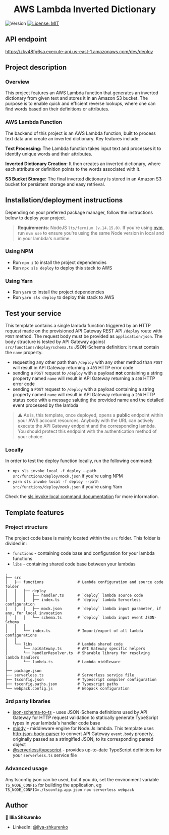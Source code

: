 <h1 align="center">AWS Lambda Inverted Dictionary</h1>
<p>
  <img alt="Version" src="https://img.shields.io/badge/version-1.0.0-blue.svg?cacheSeconds=2592000" />
  <a href="#" target="_blank">
    <img alt="License: MIT" src="https://img.shields.io/badge/License-MIT-yellow.svg" />
  </a>
</p>

## API endpoint

https://zkv48fg6sa.execute-api.us-east-1.amazonaws.com/dev/deploy

## Project description

### Overview
This project features an AWS Lambda function that generates an inverted dictionary from given text and stores it in an Amazon S3 bucket. The purpose is to enable quick and efficient reverse lookups, where one can find words based on their definitions or attributes.

### AWS Lambda Function
The backend of this project is an AWS Lambda function, built to process text data and create an inverted dictionary. Key features include:

**Text Processing:** The Lambda function takes input text and processes it to identify unique words and their attributes.

**Inverted Dictionary Creation:** It then creates an inverted dictionary, where each attribute or definition points to the words associated with it.

**S3 Bucket Storage:** The final inverted dictionary is stored in an Amazon S3 bucket for persistent storage and easy retrieval.

## Installation/deployment instructions

Depending on your preferred package manager, follow the instructions below to deploy your project.

> **Requirements**: NodeJS `lts/fermium (v.14.15.0)`. If you're using [nvm](https://github.com/nvm-sh/nvm), run `nvm use` to ensure you're using the same Node version in local and in your lambda's runtime.

### Using NPM

- Run `npm i` to install the project dependencies
- Run `npx sls deploy` to deploy this stack to AWS

### Using Yarn

- Run `yarn` to install the project dependencies
- Run `yarn sls deploy` to deploy this stack to AWS

## Test your service

This template contains a single lambda function triggered by an HTTP request made on the provisioned API Gateway REST API `/deploy` route with `POST` method. The request body must be provided as `application/json`. The body structure is tested by API Gateway against `src/functions/deploy/schema.ts` JSON-Schema definition: it must contain the `name` property.

- requesting any other path than `/deploy` with any other method than `POST` will result in API Gateway returning a `403` HTTP error code
- sending a `POST` request to `/deploy` with a payload **not** containing a string property named `name` will result in API Gateway returning a `400` HTTP error code
- sending a `POST` request to `/deploy` with a payload containing a string property named `name` will result in API Gateway returning a `200` HTTP status code with a message saluting the provided name and the detailed event processed by the lambda

> :warning: As is, this template, once deployed, opens a **public** endpoint within your AWS account resources. Anybody with the URL can actively execute the API Gateway endpoint and the corresponding lambda. You should protect this endpoint with the authentication method of your choice.

### Locally

In order to test the deploy function locally, run the following command:

- `npx sls invoke local -f deploy --path src/functions/deploy/mock.json` if you're using NPM
- `yarn sls invoke local -f deploy --path src/functions/deploy/mock.json` if you're using Yarn

Check the [sls invoke local command documentation](https://www.serverless.com/framework/docs/providers/aws/cli-reference/invoke-local/) for more information.


## Template features

### Project structure

The project code base is mainly located within the `src` folder. This folder is divided in:

- `functions` - containing code base and configuration for your lambda functions
- `libs` - containing shared code base between your lambdas

```
.
├── src
│   ├── functions               # Lambda configuration and source code folder
│   │   ├── deploy
│   │   │   ├── handler.ts      # `deploy` lambda source code
│   │   │   ├── index.ts        # `deploy` lambda Serverless configuration
│   │   │   ├── mock.json       # `deploy` lambda input parameter, if any, for local invocation
│   │   │   └── schema.ts       # `deploy` lambda input event JSON-Schema
│   │   │
│   │   └── index.ts            # Import/export of all lambda configurations
│   │
│   └── libs                    # Lambda shared code
│       └── apiGateway.ts       # API Gateway specific helpers
│       └── handlerResolver.ts  # Sharable library for resolving lambda handlers
│       └── lambda.ts           # Lambda middleware
│
├── package.json
├── serverless.ts               # Serverless service file
├── tsconfig.json               # Typescript compiler configuration
├── tsconfig.paths.json         # Typescript paths
└── webpack.config.js           # Webpack configuration
```

### 3rd party libraries

- [json-schema-to-ts](https://github.com/ThomasAribart/json-schema-to-ts) - uses JSON-Schema definitions used by API Gateway for HTTP request validation to statically generate TypeScript types in your lambda's handler code base
- [middy](https://github.com/middyjs/middy) - middleware engine for Node.Js lambda. This template uses [http-json-body-parser](https://github.com/middyjs/middy/tree/master/packages/http-json-body-parser) to convert API Gateway `event.body` property, originally passed as a stringified JSON, to its corresponding parsed object
- [@serverless/typescript](https://github.com/serverless/typescript) - provides up-to-date TypeScript definitions for your `serverless.ts` service file

### Advanced usage

Any tsconfig.json can be used, but if you do, set the environment variable `TS_NODE_CONFIG` for building the application, eg `TS_NODE_CONFIG=./tsconfig.app.json npx serverless webpack`

## Author

👤 **Illia Shkurenko**

* LinkedIn: [@ilya-shkurenko](https://www.linkedin.com/in/ilya-shkurenko-128288157/)
